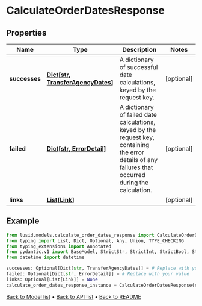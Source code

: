 # CalculateOrderDatesResponse

## Properties
Name | Type | Description | Notes
------------ | ------------- | ------------- | -------------
**successes** | [**Dict[str, TransferAgencyDates]**](TransferAgencyDates.md) | A dictionary of successful date calculations, keyed by the request key. | [optional] 
**failed** | [**Dict[str, ErrorDetail]**](ErrorDetail.md) | A dictionary of failed date calculations, keyed by the request key, containing the error details of any failures that occurred during the calculation. | [optional] 
**links** | [**List[Link]**](Link.md) |  | [optional] 
## Example

```python
from lusid.models.calculate_order_dates_response import CalculateOrderDatesResponse
from typing import List, Dict, Optional, Any, Union, TYPE_CHECKING
from typing_extensions import Annotated
from pydantic.v1 import BaseModel, StrictStr, StrictInt, StrictBool, StrictFloat, StrictBytes, Field, validator, ValidationError, conlist, constr
from datetime import datetime

successes: Optional[Dict[str, TransferAgencyDates]] = # Replace with your value
failed: Optional[Dict[str, ErrorDetail]] = # Replace with your value
links: Optional[List[Link]] = None
calculate_order_dates_response_instance = CalculateOrderDatesResponse(successes=successes, failed=failed, links=links)

```

[Back to Model list](../README.md#documentation-for-models) &#8226; [Back to API list](../README.md#documentation-for-api-endpoints) &#8226; [Back to README](../README.md)

